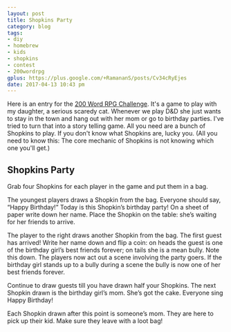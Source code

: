 ```yaml
---
layout: post
title: Shopkins Party
category: blog
tags:
- diy
- homebrew
- kids
- shopkins
- contest
- 200wordrpg
gplus: https://plus.google.com/+RamananS/posts/Cv34cRyEjes
date: 2017-04-13 10:43 pm
---
```


Here is an entry for the [200 Word RPG Challenge][0]. It's a game to play with my daughter, a serious scaredy cat. Whenever we play D&D she just wants to stay in the town and hang out with her mom or go to birthday parties. I've tried to turn that into a story telling game. All you need are a bunch of Shopkins to play. If you don't know what Shopkins are, lucky you. (All you need to know this: The core mechanic of Shopkins is not knowing which one you'll get.)

## Shopkins Party

Grab four Shopkins for each player in the game and put them in a bag.

The youngest players draws a Shopkin from the bag. Everyone should say, “Happy Birthday!” Today is this Shopkin’s birthday party! On a sheet of paper write down her name. Place the Shopkin on the table: she’s waiting for her friends to arrive.

The player to the right draws another Shopkin from the bag. The first guest has arrived! Write her name down and flip a coin: on heads the guest is one of the birthday girl’s best friends forever; on tails she is a mean bully. Note this down. The players now act out a scene involving the party goers. If the birthday girl stands up to a bully during a scene the bully is now one of her best friends forever.

Continue to draw guests till you have drawn half your Shopkins. The next Shopkin drawn is the birthday girl’s mom. She’s got the cake. Everyone sing Happy Birthday!

Each Shopkin drawn after this point is someone’s mom. They are here to pick up their kid. Make sure they leave with a loot bag!

[0]: https://200wordrpg.github.io